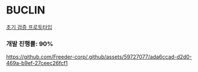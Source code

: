 # BUCLIN

[초기 검증 프로토타입](https://bucl.shop/)

### 개발 진행률: 90%


https://github.com/Freeder-corp/.github/assets/59727077/ada6ccad-d2d0-469a-b9ef-27ceec26fcf1

